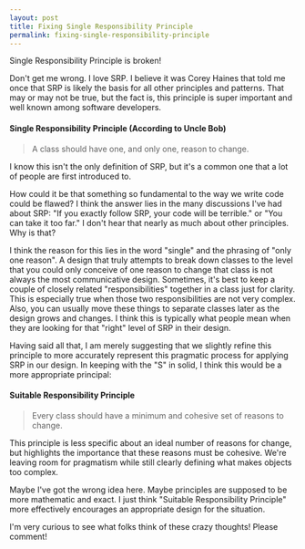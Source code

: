 ```yaml
---
layout: post
title: Fixing Single Responsibility Principle
permalink: fixing-single-responsibility-principle
---
```


Single Responsibility Principle is broken!

Don't get me wrong.
I love SRP.
I believe it was Corey Haines that told me once that SRP is likely the basis for all other principles and patterns.
That may or may not be true, but the fact is, this principle is super important and well known among software developers.

#### Single Responsibility Principle (According to Uncle Bob)
> A class should have one, and only one, reason to change.

I know this isn't the only definition of SRP, but it's a common one that a lot of people are first introduced to.

How could it be that something so fundamental to the way we write code could be flawed?
I think the answer lies in the many discussions I've had about SRP:
"If you exactly follow SRP, your code will be terrible." or "You can take it too far."
I don't hear that nearly as much about other principles.
Why is that?

I think the reason for this lies in the word "single" and the phrasing of "only one reason".
A design that truly attempts to break down classes to the level that you could only conceive of one reason to change that class is not always the most communicative design.
Sometimes, it's best to keep a couple of closely related "responsibilities" together in a class just for clarity.
This is especially true when those two responsibilities are not very complex.
Also, you can usually move these things to separate classes later as the design grows and changes.
I think this is typically what people mean when they are looking for that "right" level of SRP in their design.

Having said all that, I am merely suggesting that we slightly refine this principle to more accurately represent this pragmatic process for applying SRP in our design.
In keeping with the "S" in solid, I think this would be a more appropriate principal:

#### Suitable Responsibility Principle
> Every class should have a minimum and cohesive set of reasons to change.

This principle is less specific about an ideal number of reasons for change, but highlights the importance that these reasons must be cohesive.
We're leaving room for pragmatism while still clearly defining what makes objects too complex.

Maybe I've got the wrong idea here.
Maybe principles are supposed to be more mathematic and exact.
I just think "Suitable Responsibility Principle" more effectively encourages an appropriate design for the situation.

I'm very curious to see what folks think of these crazy thoughts!  Please comment!
